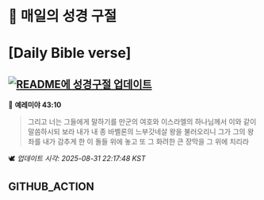 # 🙏 매일의 성경 구절
# [Daily Bible verse]
## [![README에 성경구절 업데이트](https://github.com/DONGSUKA/first_test/actions/workflows/update-readme-bible.yml/badge.svg)](https://github.com/DONGSUKA/first_test/actions/workflows/update-readme-bible.yml)
<!-- START_BIBLE_VERSE -->
📖 **예레미야 43:10**
> 그리고 너는 그들에게 말하기를 만군의 여호와 이스라엘의 하나님께서 이와 같이 말씀하시되 보라 내가 내 종 바벨론의 느부갓네살 왕을 불러오리니 그가 그의 왕좌를 내가 감추게 한 이 돌들 위에 놓고 또 그 화려한 큰 장막을 그 위에 치리라

🕊️ _업데이트 시각: 2025-08-31 22:17:48 KST_
  <!-- END_BIBLE_VERSE -->
## GITHUB_ACTION
